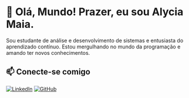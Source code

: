 # 👋 Olá, Mundo! Prazer, eu sou Alycia Maia.
Sou estudante de análise e desenvolvimento de sistemas e entusiasta do aprendizado contínuo. Estou mergulhando no mundo da programação e amando ter novos conhecimentos.

## 📫 Conecte-se comigo
<!-- Links -->
[![LinkedIn](https://img.shields.io/badge/-LinkedIn-000?style=for-the-badge&logo=linkedin&logoColor=30A3DC)](https://www.linkedin.com/in/alyciamaia/)
[![GitHub](https://img.shields.io/badge/Github-000?style=for-the-badge&logo=Github&logoColor=0E76A8)](https://github.com/AlyciaMaia)

